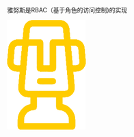 雅努斯是RBAC（基于角色的访问控制)的实现

![logo](https://github.com/A1502/janus_blog_files/blob/master/janus-logo.png?raw=true)

